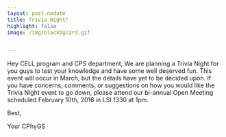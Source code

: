 ```yaml
---
layout: post-nodate
title: Trivia Night!
highlight: false
image: /img/blackbgcard.gif


---
```



Hey CELL program and CPS department,
We are planning a Trivia Night for you guys to test your knowledge and have 
some well deserved fun. This event will occur in March, but the details have yet to 
be decided upon. If you have concerns, comments, or suggestions on how you would like the Trivia 
Night event to go down, please attend our bi-annual Open Meeting scheduled 
February 10th, 2016 in LSI 1330 at 1pm.

Best,

Your CPhyGS
